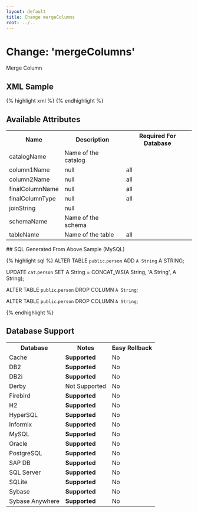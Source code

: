 ```yaml
---
layout: default
title: Change mergeColumns
root: ../..
---
```


# Change: 'mergeColumns'

Merge Column

## XML Sample ##

{% highlight xml %}
<mergeColumns catalogName="cat"
        column1Name="A String"
        column2Name="A String"
        finalColumnName="A String"
        finalColumnType="A String"
        joinString="A String"
        schemaName="public"
        tableName="person"/>
{% endhighlight %}

## Available Attributes ##

<table>
<tr><th>Name</th><th>Description</th><th>Required For Database</th></tr>
<tr><td>catalogName</td><td>Name of the catalog</td><td></td></tr>
<tr><td>column1Name</td><td>null</td><td>all</td></tr>
<tr><td>column2Name</td><td>null</td><td>all</td></tr>
<tr><td>finalColumnName</td><td>null</td><td>all</td></tr>
<tr><td>finalColumnType</td><td>null</td><td>all</td></tr>
<tr><td>joinString</td><td>null</td><td></td></tr>
<tr><td>schemaName</td><td>Name of the schema</td><td></td></tr>
<tr><td>tableName</td><td>Name of the table</td><td>all</td></tr>
</table>
## SQL Generated From Above Sample (MySQL)

{% highlight sql %}
ALTER TABLE `public`.`person` ADD `A String` A STRING;

UPDATE `cat`.`person` SET A String = CONCAT_WS(A String,
 'A String',
 A String);

ALTER TABLE `public`.`person` DROP COLUMN `A String`;

ALTER TABLE `public`.`person` DROP COLUMN `A String`;


{% endhighlight %}

## Database Support

<table style='border:1;'>
<tr><th>Database</th><th>Notes</th><th>Easy Rollback</th></tr>
<tr><td>Cache</td><td><b>Supported</b></td><td>No</td></tr>
<tr><td>DB2</td><td><b>Supported</b></td><td>No</td></tr>
<tr><td>DB2i</td><td><b>Supported</b></td><td>No</td></tr>
<tr><td>Derby</td><td>Not Supported</td><td>No</td></tr>
<tr><td>Firebird</td><td><b>Supported</b></td><td>No</td></tr>
<tr><td>H2</td><td><b>Supported</b></td><td>No</td></tr>
<tr><td>HyperSQL</td><td><b>Supported</b></td><td>No</td></tr>
<tr><td>Informix</td><td><b>Supported</b></td><td>No</td></tr>
<tr><td>MySQL</td><td><b>Supported</b></td><td>No</td></tr>
<tr><td>Oracle</td><td><b>Supported</b></td><td>No</td></tr>
<tr><td>PostgreSQL</td><td><b>Supported</b></td><td>No</td></tr>
<tr><td>SAP DB</td><td><b>Supported</b></td><td>No</td></tr>
<tr><td>SQL Server</td><td><b>Supported</b></td><td>No</td></tr>
<tr><td>SQLite</td><td><b>Supported</b></td><td>No</td></tr>
<tr><td>Sybase</td><td><b>Supported</b></td><td>No</td></tr>
<tr><td>Sybase Anywhere</td><td><b>Supported</b></td><td>No</td></tr>
</table>
